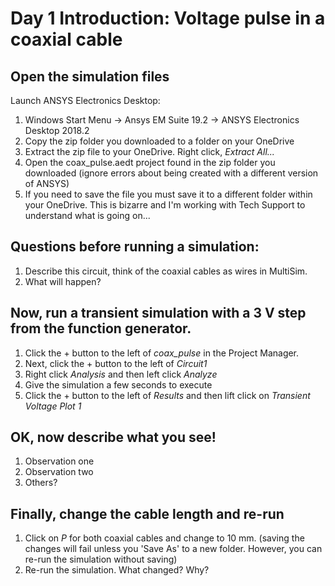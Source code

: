 # Day 1 Introduction: Voltage pulse in a coaxial cable

## Open the simulation files 

Launch ANSYS Electronics Desktop: 

1. Windows Start Menu -> Ansys EM Suite 19.2 -> ANSYS Electronics Desktop 2018.2
2. Copy the zip folder you downloaded to a folder on your OneDrive
3. Extract the zip file to your OneDrive. Right click, *Extract All...* 
4. Open the coax_pulse.aedt project found in the zip folder you downloaded (ignore errors about being created with a different version of ANSYS)
5. If you need to save the file you must save it to a different folder within your OneDrive. This is bizarre and I'm working with Tech Support to understand what is going on...

## Questions before running a simulation: 

1. Describe this circuit, think of the coaxial cables as wires in MultiSim.
2. What will happen?


## Now, run a transient simulation with a 3 V step from the function generator. 

1. Click the + button to the left of *coax_pulse* in the Project Manager.
2. Next, click the + button to the left of *Circuit1*
3. Right click *Analysis* and then left click *Analyze*
4. Give the simulation a few seconds to execute
5. Click the + button to the left of *Results* and then lift click on *Transient Voltage Plot 1*

## OK, now describe what you see! 
1. Observation one
2. Observation two 
3. Others?


## Finally, change the cable length and re-run 
1. Click on *P* for both coaxial cables and change to 10 mm. (saving the changes will fail unless you 'Save As' to a new folder. However, you can re-run the simulation without saving)
2. Re-run the simulation. What changed? Why? 
